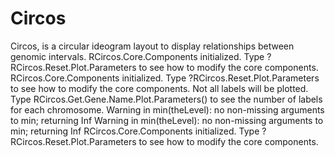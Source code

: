 # Circos
Circos, is a circular ideogram layout to display relationships between genomic intervals.
RCircos.Core.Components initialized.
Type ?RCircos.Reset.Plot.Parameters to see how to modify the core components.
RCircos.Core.Components initialized.
Type ?RCircos.Reset.Plot.Parameters to see how to modify the core components.
Not all labels will be plotted.
Type RCircos.Get.Gene.Name.Plot.Parameters()
to see the number of labels for each chromosome.
Warning in min(theLevel): no non-missing arguments to min; returning Inf
Warning in min(theLevel): no non-missing arguments to min; returning Inf
RCircos.Core.Components initialized.
Type ?RCircos.Reset.Plot.Parameters to see how to modify the core components.
